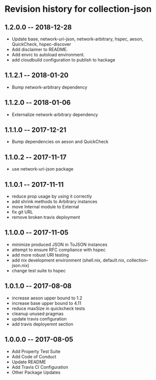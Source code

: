 # Revision history for collection-json

## 1.2.0.0  -- 2018-12-28

* Update base, network-uri-json, network-arbitrary, hspec, aeson, QuickCheck,
  hspec-discover
* Add disclaimer to README.
* Add envrc to autoload environment.
* add cloudbuild configuration to publish to hackage

## 1.1.2.1  -- 2018-01-20

* Bump network-arbitrary dependency

## 1.1.2.0  -- 2018-01-06

* Externalize network-arbitrary dependency

## 1.1.1.0  -- 2017-12-21

* Bump dependencies on aeson and QuickCheck

## 1.1.0.2  -- 2017-11-17

* use network-uri-json package

## 1.1.0.1  -- 2017-11-11

* reduce prop usage by using it correctly
* add shrink methods to Arbitrary instances
* move Internal module to External
* fix git URL
* remove broken travis deployment

## 1.1.0.0  -- 2017-11-05

* minimize produced JSON in ToJSON instances
* attempt to ensure RFC compliance with hspec
* add more robust URI testing
* add nix development environment (shell.nix, default.nix, collection-json.nix)
* change test suite to hspec

## 1.0.1.0  -- 2017-08-08

* increase aeson upper bound to 1.2
* increase base upper bound to 4.11
* reduce maxSize in quickcheck tests
* cleanup unused pragmas
* update travis configuration
* add travis deployemnt section

## 1.0.0.0  -- 2017-08-05

* Add Property Test Suite
* Add Code of Conduct
* Update README
* Add Travis CI Configuration
* Other Package Updates
